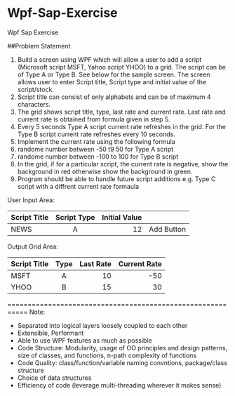 # Wpf-Sap-Exercise
Wpf Sap Exercise

##Problem Statement

1. Build a screen using WPF which will allow a user to add a script (Microsoft script MSFT, Yahoo script YHOO) to a grid. The script can be of Type A or Type B. See below for the sample screen. The screen allows user to enter Script title, Script type and initial value of the script/stock.
2. Script title can consist of only alphabets and can be of maximum 4 characters.
3. The grid shows script title, type, last rate and current rate. Last rate and current rate is obtained from formula given in step 5.
4. Every 5 seconds Type A script current rate refreshes in the grid. For the Type B script current rate refreshes every 10  seconds.
5. Implement the current rate using the following formula
6. randome number between -50 t9 50 for Type A script
7. randome number between -100 to 100 for Type B script
8. In the grid, if for a particular script, the current rate is negative, show the background in red otherwise show the background in green.
9. Program should be able to handle future script additions e.g. Type C script with a diffrent current rate formaula

User Input Area:

| Script Title  | Script Type   | Initial Value  |          |
| ------------- |:-------------:| --------------:|---------:|
| NEWS          | A             |             12 |Add Button|

Output Grid Area:

| Script Title  | Type          | Last Rate      | Current Rate  |
|-------------  |:-------------:| --------------:|--------------:|
| MSFT          | A             |             10 |            -50|
| YHOO          | B             |             15 |             30|

===========================================================
Note: 
* Separated into logical layers loosely coupled to each other
* Extensible, Performant
* Able to use WPF features as much as possible
* Code Structure: Modularity, usage of OO principles and design patterns, size of classes, and functions, n-path complexity of functions
* Code Quality: class/function/variable naming convntions, package/class structure
* Choice of data structures
* Efficiency of code (leverage multi-threading wherever it makes sense)
